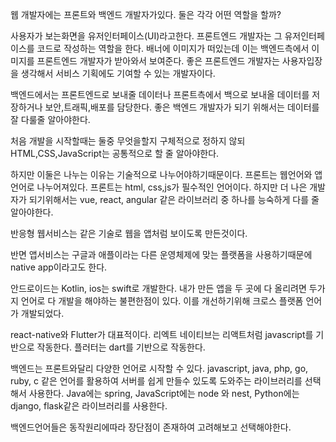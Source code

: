 웹 개발자에는 프론트와 백엔드 개발자가있다.
둘은 각각 어떤 역할을 할까?

사용자가 보는화면을 유저인터페이스(UI)라고한다.
프론트엔드 개발자는 그 유저인터페이스를 코드로 작성하는 역할을 한다.
배너에 이미지가 떠있는데 이는 백엔드측에서 이미지를 프론트엔드 개발자가 받아와서 보여준다.
좋은 프론트엔드 개발자는 사용자입장을 생각해서 서비스 기획에도 기여할 수 있는 개발자이다.

백엔드에서는 프론트엔드로 보내줄 데이터나 프론트측에서 백으로 보내올 데이터를 저장하거나 보안,트래픽,배포를 담당한다.
좋은 백엔드 개발자가 되기 위해서는 데이터를 잘 다룰줄 알아야한다.

처음 개발을 시작할때는 둘중 무엇을할지 구체적으로 정하지 않되
HTML,CSS,JavaScript는 공통적으로 할 줄 알아야한다.

하지만 이둘은 나누는 이유는 기술적으로 나누어야하기때문이다.
프론트는 웹언어와 앱언어로 나누어져있다.
프론트는 html, css,js가 필수적인 언어이다.
하지만 더 나은 개발자가 되기위해서는 vue, react, angular 같은 라이브러리 중 하나를 능숙하게 다를 줄 알아야한다.

반응형 웹서비스는 같은 기술로 웹을 앱처럼 보이도록 만든것이다.

반면 앱서비스는 구글과 애플이라는 다른 운영체제에 맞는 플랫폼을 사용하기때문에 native app이라고도 한다.

안드로이드는 Kotlin, ios는 swift로 개발한다.
내가 만든 앱을 두 곳에 다 올리려면 두가지 언어로 다 개발을 해야하는 불편한점이 있다.
 이를 개선하기위해 크로스 플랫폼 언어가 개발되었다.

react-native와 Flutter가 대표적이다.
리엑트 네이티브는 리액트처럼 javascript를 기반으로 작동한다.
플러터는 dart를 기반으로 작동한다.


백엔드는 프론트와달리 다양한 언어로 시작할 수 있다.
javascript, java, php, go, ruby, c 같은 언어를 활용하여 서버를 쉽게 만들수 있도록 도와주는 라이브러리를 선택해서 사용한다.
Java에는 spring, JavaScript에는 node 와 nest, Python에는 django, flask같은 라이브러리를 사용한다.

백엔드언어들은 동작원리에따라 장단점이 존재하여 고려해보고 선택해야한다.